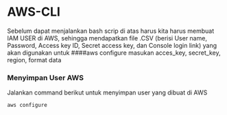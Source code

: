 # AWS-CLI

Sebelum dapat menjalankan bash scrip di atas harus kita harus membuat IAM USER di AWS, sehingga mendapatkan file .CSV (berisi User name, Password,	Access key ID,	Secret access key, dan	Console login link) yang akan digunakan untuk ####aws configure
masukan  acces_key, secret_key, region, format data
 

### Menyimpan User AWS

Jalankan command berikut untuk menyimpan user yang dibuat di AWS

```
aws configure
```
